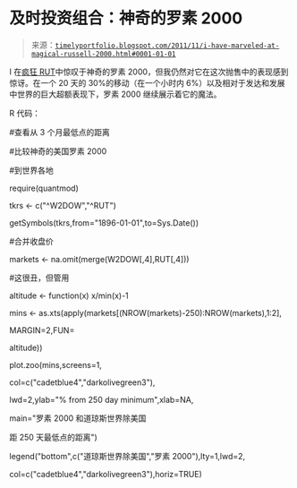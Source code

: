 <!--yml

category: 未分类

date: 2024-05-18 15:10:46

-->

# 及时投资组合：神奇的罗素 2000

> 来源：[`timelyportfolio.blogspot.com/2011/11/i-have-marveled-at-magical-russell-2000.html#0001-01-01`](http://timelyportfolio.blogspot.com/2011/11/i-have-marveled-at-magical-russell-2000.html#0001-01-01)

I 在[疯狂 RUT](http://timelyportfolio.blogspot.com/2011/07/crazy-rut.html)中惊叹于神奇的罗素 2000，但我仍然对它在这次抛售中的表现感到惊讶。在一个 20 天的 30%的移动（在一个小时内 6%）以及相对于发达和发展中世界的巨大超额表现下，罗素 2000 继续展示着它的魔法。

R 代码：

#查看从 3 个月最低点的距离

#比较神奇的美国罗素 2000

#到世界各地

require(quantmod)

tkrs <- c("^W2DOW","^RUT")

getSymbols(tkrs,from="1896-01-01",to=Sys.Date())

#合并收盘价

markets <- na.omit(merge(W2DOW[,4],RUT[,4]))

#这很丑，但管用

altitude <- function(x) x/min(x)-1

mins <- as.xts(apply(markets[(NROW(markets)-250):NROW(markets),1:2],

MARGIN=2,FUN=

altitude))

plot.zoo(mins,screens=1,

col=c("cadetblue4","darkolivegreen3"),

lwd=2,ylab="% from 250 day minimum",xlab=NA,

main="罗素 2000 和道琼斯世界除美国

距 250 天最低点的距离")

legend("bottom",c("道琼斯世界除美国","罗素 2000"),lty=1,lwd=2,

col=c("cadetblue4","darkolivegreen3"),horiz=TRUE)
